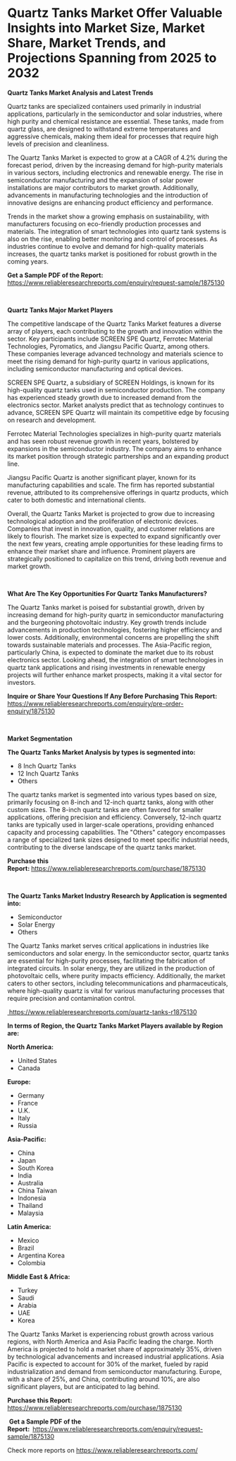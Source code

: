 <p><h1>Quartz Tanks Market Offer Valuable Insights into Market Size, Market Share, Market Trends, and Projections Spanning from 2025 to 2032</h1></p><p><strong>Quartz Tanks Market Analysis and Latest Trends</strong></p>
<p><p>Quartz tanks are specialized containers used primarily in industrial applications, particularly in the semiconductor and solar industries, where high purity and chemical resistance are essential. These tanks, made from quartz glass, are designed to withstand extreme temperatures and aggressive chemicals, making them ideal for processes that require high levels of precision and cleanliness.</p><p>The Quartz Tanks Market is expected to grow at a CAGR of 4.2% during the forecast period, driven by the increasing demand for high-purity materials in various sectors, including electronics and renewable energy. The rise in semiconductor manufacturing and the expansion of solar power installations are major contributors to market growth. Additionally, advancements in manufacturing technologies and the introduction of innovative designs are enhancing product efficiency and performance.</p><p>Trends in the market show a growing emphasis on sustainability, with manufacturers focusing on eco-friendly production processes and materials. The integration of smart technologies into quartz tank systems is also on the rise, enabling better monitoring and control of processes. As industries continue to evolve and demand for high-quality materials increases, the quartz tanks market is positioned for robust growth in the coming years.</p></p>
<p><strong>Get a Sample PDF of the Report:&nbsp;</strong> <a href="https://www.reliableresearchreports.com/enquiry/request-sample/1875130?utm_campaign=2245&utm_medium=2&utm_source=Github&utm_content=ia&utm_term=06042025&utm_id=quartz-tanks">https://www.reliableresearchreports.com/enquiry/request-sample/1875130</a></p>
<p>&nbsp;</p>
<p><strong>Quartz Tanks Major Market Players</strong></p>
<p><p>The competitive landscape of the Quartz Tanks Market features a diverse array of players, each contributing to the growth and innovation within the sector. Key participants include SCREEN SPE Quartz, Ferrotec Material Technologies, Pyromatics, and Jiangsu Pacific Quartz, among others. These companies leverage advanced technology and materials science to meet the rising demand for high-purity quartz in various applications, including semiconductor manufacturing and optical devices.</p><p>SCREEN SPE Quartz, a subsidiary of SCREEN Holdings, is known for its high-quality quartz tanks used in semiconductor production. The company has experienced steady growth due to increased demand from the electronics sector. Market analysts predict that as technology continues to advance, SCREEN SPE Quartz will maintain its competitive edge by focusing on research and development.</p><p>Ferrotec Material Technologies specializes in high-purity quartz materials and has seen robust revenue growth in recent years, bolstered by expansions in the semiconductor industry. The company aims to enhance its market position through strategic partnerships and an expanding product line.</p><p>Jiangsu Pacific Quartz is another significant player, known for its manufacturing capabilities and scale. The firm has reported substantial revenue, attributed to its comprehensive offerings in quartz products, which cater to both domestic and international clients.</p><p>Overall, the Quartz Tanks Market is projected to grow due to increasing technological adoption and the proliferation of electronic devices. Companies that invest in innovation, quality, and customer relations are likely to flourish. The market size is expected to expand significantly over the next few years, creating ample opportunities for these leading firms to enhance their market share and influence. Prominent players are strategically positioned to capitalize on this trend, driving both revenue and market growth.</p></p>
<p>&nbsp;</p>
<p><strong>What Are The Key Opportunities For Quartz Tanks Manufacturers?</strong></p>
<p><p>The Quartz Tanks market is poised for substantial growth, driven by increasing demand for high-purity quartz in semiconductor manufacturing and the burgeoning photovoltaic industry. Key growth trends include advancements in production technologies, fostering higher efficiency and lower costs. Additionally, environmental concerns are propelling the shift towards sustainable materials and processes. The Asia-Pacific region, particularly China, is expected to dominate the market due to its robust electronics sector. Looking ahead, the integration of smart technologies in quartz tank applications and rising investments in renewable energy projects will further enhance market prospects, making it a vital sector for investors.</p></p>
<p><strong>Inquire or Share Your Questions If Any Before Purchasing This Report:</strong> <a href="https://www.reliableresearchreports.com/enquiry/pre-order-enquiry/1875130?utm_campaign=2245&utm_medium=2&utm_source=Github&utm_content=ia&utm_term=06042025&utm_id=quartz-tanks">https://www.reliableresearchreports.com/enquiry/pre-order-enquiry/1875130</a></p>
<p>&nbsp;</p>
<p><strong>Market Segmentation</strong></p>
<p><strong>The Quartz Tanks Market Analysis by types is segmented into:</strong></p>
<p><ul><li>8 Inch Quartz Tanks</li><li>12 Inch Quartz Tanks</li><li>Others</li></ul></p>
<p><p>The quartz tanks market is segmented into various types based on size, primarily focusing on 8-inch and 12-inch quartz tanks, along with other custom sizes. The 8-inch quartz tanks are often favored for smaller applications, offering precision and efficiency. Conversely, 12-inch quartz tanks are typically used in larger-scale operations, providing enhanced capacity and processing capabilities. The "Others" category encompasses a range of specialized tank sizes designed to meet specific industrial needs, contributing to the diverse landscape of the quartz tanks market.</p></p>
<p><strong>Purchase this Report:&nbsp;</strong><a href="https://www.reliableresearchreports.com/purchase/1875130?utm_campaign=2245&utm_medium=2&utm_source=Github&utm_content=ia&utm_term=06042025&utm_id=quartz-tanks">https://www.reliableresearchreports.com/purchase/1875130</a></p>
<p>&nbsp;</p>
<p><strong>The Quartz Tanks Market Industry Research by Application is segmented into:</strong></p>
<p><ul><li>Semiconductor</li><li>Solar Energy</li><li>Others</li></ul></p>
<p><p>The Quartz Tanks market serves critical applications in industries like semiconductors and solar energy. In the semiconductor sector, quartz tanks are essential for high-purity processes, facilitating the fabrication of integrated circuits. In solar energy, they are utilized in the production of photovoltaic cells, where purity impacts efficiency. Additionally, the market caters to other sectors, including telecommunications and pharmaceuticals, where high-quality quartz is vital for various manufacturing processes that require precision and contamination control.</p></p>
<p><a href="https://www.reliableresearchreports.com/quartz-tanks-r1875130?utm_campaign=2245&utm_medium=2&utm_source=Github&utm_content=ia&utm_term=06042025&utm_id=quartz-tanks">&nbsp;https://www.reliableresearchreports.com/quartz-tanks-r1875130</a></p>
<p><strong>In terms of Region, the Quartz Tanks Market Players available by Region are:</strong></p>
<p>
    <p> <strong> North America: </strong>
        <ul>
            <li>United States</li>
            <li>Canada</li>
        </ul>
        </p> 
    <p> <strong> Europe: </strong>
        <ul>
            <li>Germany</li>
            <li>France</li>
            <li>U.K.</li>
            <li>Italy</li>
            <li>Russia</li>
        </ul>
        </p> 
    <p> <strong> Asia-Pacific: </strong>
        <ul>
            <li>China</li>
            <li>Japan</li>
            <li>South Korea</li>
            <li>India</li>
            <li>Australia</li>
            <li>China Taiwan</li>
            <li>Indonesia</li>
            <li>Thailand</li>
            <li>Malaysia</li>
        </ul>
        </p> 
    <p> <strong> Latin America: </strong>
        <ul>
            <li>Mexico</li>
            <li>Brazil</li>
            <li>Argentina Korea</li>
            <li>Colombia</li>
        </ul>
        </p> 
    <p> <strong> Middle East & Africa: </strong>
        <ul>
            <li>Turkey</li>
            <li>Saudi</li>
            <li>Arabia</li>
            <li>UAE</li>
            <li>Korea</li>
        </ul>
    </p>
    </p>
<p><p>The Quartz Tanks Market is experiencing robust growth across various regions, with North America and Asia Pacific leading the charge. North America is projected to hold a market share of approximately 35%, driven by technological advancements and increased industrial applications. Asia Pacific is expected to account for 30% of the market, fueled by rapid industrialization and demand from semiconductor manufacturing. Europe, with a share of 25%, and China, contributing around 10%, are also significant players, but are anticipated to lag behind.</p></p>
<p><strong>Purchase this Report: </strong><a href="https://www.reliableresearchreports.com/purchase/1875130?utm_campaign=2245&utm_medium=2&utm_source=Github&utm_content=ia&utm_term=06042025&utm_id=quartz-tanks">https://www.reliableresearchreports.com/purchase/1875130</a></p>
<p>&nbsp;<strong>Get a Sample PDF of the Report:&nbsp;&nbsp;</strong><a href="https://www.reliableresearchreports.com/enquiry/request-sample/1875130?utm_campaign=2245&utm_medium=2&utm_source=Github&utm_content=ia&utm_term=06042025&utm_id=quartz-tanks">https://www.reliableresearchreports.com/enquiry/request-sample/1875130</a></p>
<p><strong></strong></p>
<p>Check more reports on <a href="https://www.reliableresearchreports.com/?utm_campaign=2245&utm_medium=2&utm_source=Github&utm_content=ia&utm_term=06042025&utm_id=quartz-tanks">https://www.reliableresearchreports.com/</a></p>
